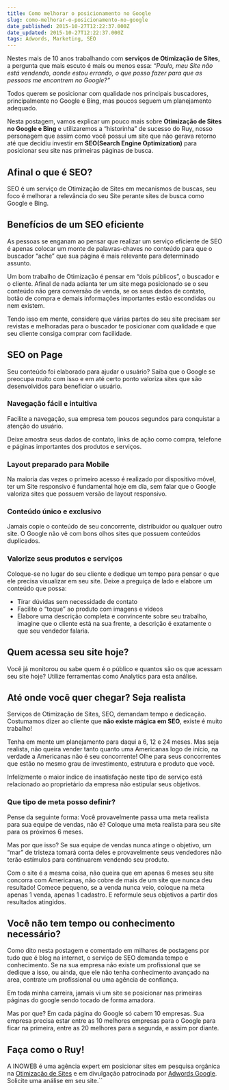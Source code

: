 ```yaml
---
title: Como melhorar o posicionamento no Google
slug: como-melhorar-o-posicionamento-no-google
date_published: 2015-10-27T12:22:37.000Z
date_updated: 2015-10-27T12:22:37.000Z
tags: Adwords, Marketing, SEO
---
```


Nestes mais de 10 anos trabalhando com **serviços de Otimização de Sites**, a pergunta que mais escuto é mais ou menos essa:
*“Paulo, meu Site não está vendendo, aonde estou errando, o que posso fazer para que as pessoas me encontrem no Google?”*

Todos querem se posicionar com qualidade nos principais buscadores, principalmente no Google e Bing, mas poucos seguem um planejamento adequado.

Nesta postagem, vamos explicar um pouco mais sobre **Otimização de Sites no Google e Bing** e utilizaremos a “historinha” de sucesso do Ruy, nosso personagem que assim como você possui um site que não gerava retorno até que decidiu investir em **SEO(Search Engine Optimization)** para posicionar seu site nas primeiras páginas de busca.

## Afinal o que é SEO?

SEO é um serviço de Otimização de Sites em mecanismos de buscas, seu foco é melhorar a relevância do seu Site perante sites de busca como Google e Bing.

## Benefícios de um SEO eficiente

As pessoas se enganam ao pensar que realizar um serviço eficiente de SEO é apenas colocar um monte de palavras-chaves no conteúdo para que o buscador “ache” que sua página é mais relevante para determinado assunto.

Um bom trabalho de Otimização é pensar em “dois públicos”, o buscador e o cliente. Afinal de nada adianta ter um site mega posicionado se o seu conteúdo não gera conversão de venda, se os seus dados de contato, botão de compra e demais informações importantes estão escondidas ou nem existem.

Tendo isso em mente, considere que várias partes do seu site precisam ser revistas e melhoradas para o buscador te posicionar com qualidade e que seu cliente consiga comprar com facilidade.

## SEO on Page

Seu conteúdo foi elaborado para ajudar o usuário? Saiba que o Google se preocupa muito com isso e em até certo ponto valoriza sites que são desenvolvidos para beneficiar o usuário.

### Navegação fácil e intuitiva

Facilite a navegação, sua empresa tem poucos segundos para conquistar a atenção do usuário.

Deixe amostra seus dados de contato, links de ação como compra, telefone e páginas importantes dos produtos e serviços.

### Layout preparado para Mobile

Na maioria das vezes o primeiro acesso é realizado por dispositivo móvel, ter um Site responsivo é fundamental hoje em dia, sem falar que o Google valoriza sites que possuem versão de layout responsivo.

### Conteúdo único e exclusivo

Jamais copie o conteúdo de seu concorrente, distribuidor ou qualquer outro site. O Google não vê com bons olhos sites que possuem conteúdos duplicados.

### Valorize seus produtos e serviços

Coloque-se no lugar do seu cliente e dedique um tempo para pensar o que ele precisa visualizar em seu site. Deixe a preguiça de lado e elabore um conteúdo que possa:

- Tirar dúvidas sem necessidade de contato
- Facilite o “toque” ao produto com imagens e vídeos
- Elabore uma descrição completa e convincente sobre seu trabalho, imagine que o cliente está na sua frente, a descrição é exatamente o que seu vendedor falaria.

## Quem acessa seu site hoje?

Você já monitorou ou sabe quem é o público e quantos são os que acessam seu site hoje? Utilize ferramentas como Analytics para esta análise.

## Até onde você quer chegar? Seja realista

Serviços de Otimização de Sites, SEO, demandam tempo e dedicação. Costumamos dizer ao cliente que **não existe mágica em SEO**, existe é muito trabalho!

Tenha em mente um planejamento para daqui a 6, 12 e 24 meses. Mas seja realista, não queira vender tanto quanto uma Americanas logo de início, na verdade a Americanas não é seu concorrente! Olhe para seus concorrentes que estão no mesmo grau de investimento, estrutura e produto que você.

Infelizmente o maior indice de insatisfação neste tipo de serviço está relacionado ao proprietário da empresa não estipular seus objetivos.

### Que tipo de meta posso definir?

Pense da seguinte forma: Você provavelmente passa uma meta realista para sua equipe de vendas, não é? Coloque uma meta realista para seu site para os próximos 6 meses.

Mas por que isso? Se sua equipe de vendas nunca atinge o objetivo, um “mar” de tristeza tomará conta deles e provavelmente seus vendedores não terão estímulos para continuarem vendendo seu produto.

Com o site é a mesma coisa, não queira que em apenas 6 meses seu site concorra com Americanas, não cobre de mais de um site que nunca deu resultado! Comece pequeno, se a venda nunca veio, coloque na meta apenas 1 venda, apenas 1 cadastro. E reformule seus objetivos a partir dos resultados atingidos.

## Você não tem tempo ou conhecimento necessário?

Como dito nesta postagem e comentado em milhares de postagens por tudo que é blog na internet, o serviço de SEO demanda tempo e conhecimento. Se na sua empresa não existe um profissional que se dedique a isso, ou ainda, que ele não tenha conhecimento avançado na area, contrate um profissional ou uma agência de confiança.

Em toda minha carreira, jamais vi um site se posicionar nas primeiras páginas do google sendo tocado de forma amadora.

Mas por que? Em cada página do Google só cabem 10 empresas. Sua empresa precisa estar entre as 10 melhores empresas para o Google para ficar na primeira, entre as 20 melhores para a segunda, e assim por diante.

## Faça como o Ruy!

A INOWEB é uma agência expert em posicionar sites em pesquisa orgânica na [Otimização de Sites](https://blog.inoweb.com.br/otimizacao-de-sites-seo/) e em divulgação patrocinada por [Adwords Google](https://blog.inoweb.com.br/como-divulgar-na-primeira-pagina-do-google/). Solicite uma análise em seu site.``
